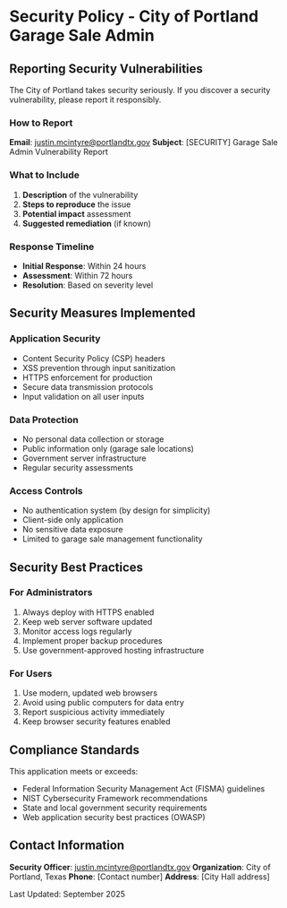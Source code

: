 # Security Policy - City of Portland Garage Sale Admin

## Reporting Security Vulnerabilities

The City of Portland takes security seriously. If you discover a security vulnerability, please report it responsibly.

### How to Report

**Email**: justin.mcintyre@portlandtx.gov
**Subject**: [SECURITY] Garage Sale Admin Vulnerability Report

### What to Include

1. **Description** of the vulnerability
2. **Steps to reproduce** the issue
3. **Potential impact** assessment
4. **Suggested remediation** (if known)

### Response Timeline

- **Initial Response**: Within 24 hours
- **Assessment**: Within 72 hours  
- **Resolution**: Based on severity level

## Security Measures Implemented

### Application Security
- Content Security Policy (CSP) headers
- XSS prevention through input sanitization
- HTTPS enforcement for production
- Secure data transmission protocols
- Input validation on all user inputs

### Data Protection
- No personal data collection or storage
- Public information only (garage sale locations)
- Government server infrastructure
- Regular security assessments

### Access Controls
- No authentication system (by design for simplicity)
- Client-side only application
- No sensitive data exposure
- Limited to garage sale management functionality

## Security Best Practices

### For Administrators
1. Always deploy with HTTPS enabled
2. Keep web server software updated
3. Monitor access logs regularly
4. Implement proper backup procedures
5. Use government-approved hosting infrastructure

### For Users
1. Use modern, updated web browsers
2. Avoid using public computers for data entry
3. Report suspicious activity immediately
4. Keep browser security features enabled

## Compliance Standards

This application meets or exceeds:
- Federal Information Security Management Act (FISMA) guidelines
- NIST Cybersecurity Framework recommendations  
- State and local government security requirements
- Web application security best practices (OWASP)

## Contact Information

**Security Officer**: justin.mcintyre@portlandtx.gov
**Organization**: City of Portland, Texas
**Phone**: [Contact number]
**Address**: [City Hall address]

Last Updated: September 2025